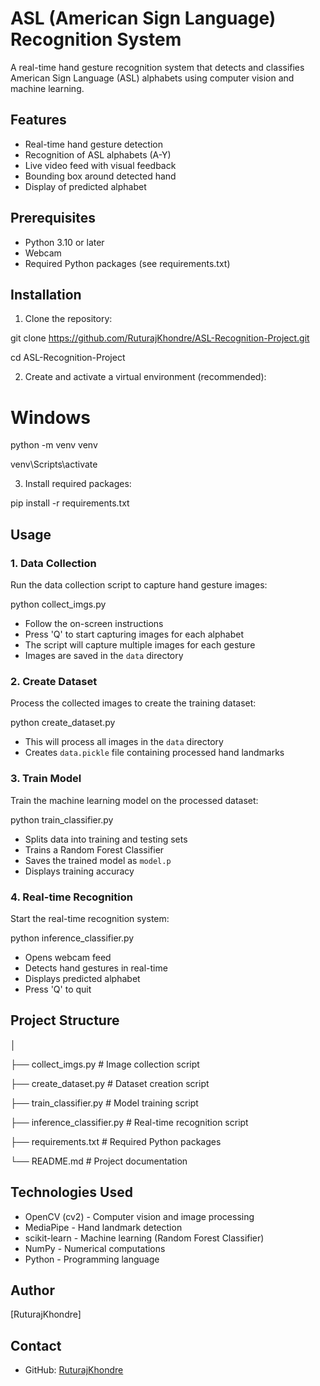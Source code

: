 # ASL (American Sign Language) Recognition System

A real-time hand gesture recognition system that detects and classifies American Sign Language (ASL) alphabets using computer vision and machine learning.

## Features
- Real-time hand gesture detection
- Recognition of ASL alphabets (A-Y)
- Live video feed with visual feedback
- Bounding box around detected hand
- Display of predicted alphabet

## Prerequisites
- Python 3.10 or later
- Webcam
- Required Python packages (see requirements.txt)

## Installation

1. Clone the repository:

git clone https://github.com/RuturajKhondre/ASL-Recognition-Project.git

cd ASL-Recognition-Project

2. Create and activate a virtual environment (recommended):

# Windows

python -m venv venv

venv\Scripts\activate


3. Install required packages:

pip install -r requirements.txt


## Usage

### 1. Data Collection
Run the data collection script to capture hand gesture images:

python collect_imgs.py
- Follow the on-screen instructions
- Press 'Q' to start capturing images for each alphabet
- The script will capture multiple images for each gesture
- Images are saved in the `data` directory

### 2. Create Dataset
Process the collected images to create the training dataset:


python create_dataset.py

- This will process all images in the `data` directory
- Creates `data.pickle` file containing processed hand landmarks

### 3. Train Model
Train the machine learning model on the processed dataset:


python train_classifier.py
- Splits data into training and testing sets
- Trains a Random Forest Classifier
- Saves the trained model as `model.p`
- Displays training accuracy

### 4. Real-time Recognition
Start the real-time recognition system:


python inference_classifier.py
- Opens webcam feed
- Detects hand gestures in real-time
- Displays predicted alphabet
- Press 'Q' to quit

## Project Structure


│

├── collect_imgs.py        # Image collection script


├── create_dataset.py      # Dataset creation script

├── train_classifier.py    # Model training script

├── inference_classifier.py # Real-time recognition script

├── requirements.txt       # Required Python packages

└── README.md             # Project documentation



## Technologies Used
- OpenCV (cv2) - Computer vision and image processing
- MediaPipe - Hand landmark detection
- scikit-learn - Machine learning (Random Forest Classifier)
- NumPy - Numerical computations
- Python - Programming language





## Author
[RuturajKhondre]

## Contact
- GitHub: [RuturajKhondre](https://github.com/RuturajKhondre)

